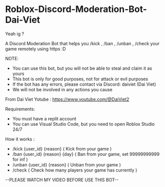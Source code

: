 # Roblox-Discord-Moderation-Bot-Dai-Viet
Yeah ig ?

A Discord Moderation Bot that helps you /kick , /ban , /unban , /check your game remotely using https :D

NOTE:
- You can use this bot, but you will not be able to steal and claim it as yours
- This bot is only for good purposes, not for attack or evil purposes
- If the bot has any errors, please contact via Discord: daiviet (Dai Viet)
- We will not be involved in any actions you cause

From Dai Viet
Yotube : https://www.youtube.com/@DaiViet2

Requirements: 
- You must have a replit account
- You can use Visual Studio Code, but you need to open Roblox Studio 24/7

How it works :
- /kick {user_id} {reason} ( Kick from your game )
- /ban {user_id} {reason} {day} ( Ban from your game, set 99999999999 for inf )
- /unban {user_id} {reason} ( Unban from your game )
- /check ( Check how many players your game has currently )
  
--PLEASE WATCH MY VIDEO BEFORE USE THIS BOT--
